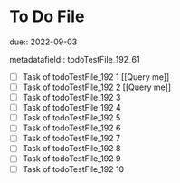 # To Do File

due:: 2022-09-03

metadatafield:: todoTestFile_192_61

- [ ] Task of todoTestFile_192 1 [[Query me]]
- [ ] Task of todoTestFile_192 2 [[Query me]]
- [ ] Task of todoTestFile_192 3
- [ ] Task of todoTestFile_192 4
- [ ] Task of todoTestFile_192 5
- [ ] Task of todoTestFile_192 6
- [ ] Task of todoTestFile_192 7
- [ ] Task of todoTestFile_192 8
- [ ] Task of todoTestFile_192 9
- [ ] Task of todoTestFile_192 10